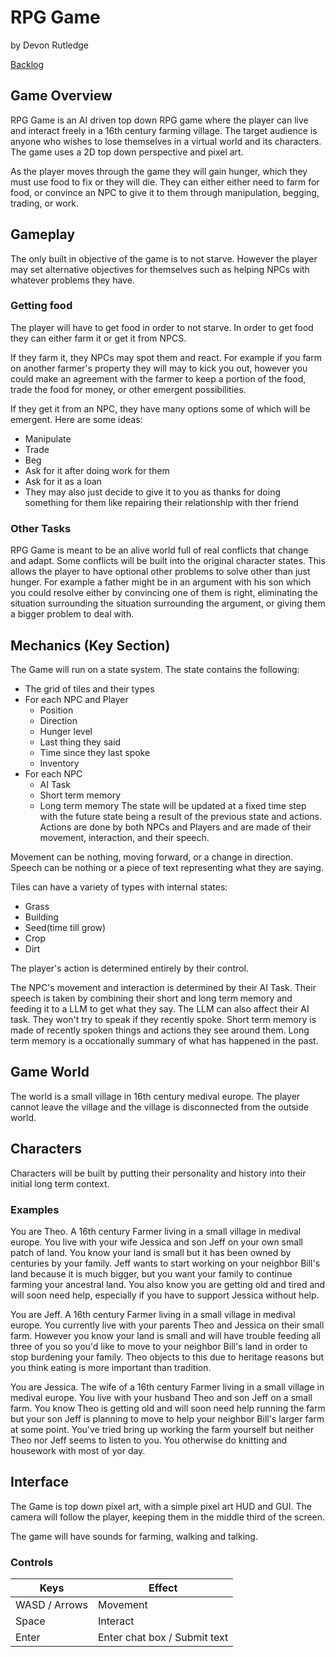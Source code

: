 # RPG Game

by Devon Rutledge

[Backlog](https://github.com/users/Devon7925/projects/1/views/1)

## Game Overview

RPG Game is an AI driven top down RPG game where the player can live and interact freely in a 16th century farming village. The target audience is anyone who wishes to lose themselves in a virtual world and its characters. The game uses a 2D top down perspective and pixel art.

As the player moves through the game they will gain hunger, which they must use food to fix or they will die. They can either either need to farm for food, or convince an NPC to give it to them through manipulation, begging, trading, or work.

## Gameplay

The only built in objective of the game is to not starve. However the player may set alternative objectives for themselves such as helping NPCs with whatever problems they have.

### Getting food

The player will have to get food in order to not starve. In order to get food they can either farm it or get it from NPCS.

If they farm it, they NPCs may spot them and react. For example if you farm on another farmer's property they will may to kick you out, however you could make an agreement with the farmer to keep a portion of the food, trade the food for money, or other emergent possibilities.

If they get it from an NPC, they have many options some of which will be emergent. Here are some ideas:

* Manipulate
* Trade
* Beg
* Ask for it after doing work for them
* Ask for it as a loan
* They may also just decide to give it to you as thanks for doing something for them like repairing their relationship with ther friend

### Other Tasks

RPG Game is meant to be an alive world full of real conflicts that change and adapt. Some conflicts will be built into the original character states. This allows the player to have optional other problems to solve other than just hunger. For example a father might be in an argument with his son which you could resolve either by convincing one of them is right, eliminating the situation surrounding the situation surrounding the argument, or giving them a bigger problem to deal with.  

## Mechanics (Key Section)

The Game will run on a state system. The state contains the following:

* The grid of tiles and their types
* For each NPC and Player
  * Position
  * Direction
  * Hunger level
  * Last thing they said
  * Time since they last spoke
  * Inventory
* For each NPC
  * AI Task
  * Short term memory
  * Long term memory
The state will be updated at a fixed time step with the future state being a result of the previous state and actions. Actions are done by both NPCs and Players and are made of their movement, interaction, and their speech.

Movement can be nothing, moving forward, or a change in direction.
Speech can be nothing or a piece of text representing what they are saying.

Tiles can have a variety of types with internal states:

* Grass
* Building
* Seed(time till grow)
* Crop
* Dirt

The player's action is determined entirely by their control.

The NPC's movement and interaction is determined by their AI Task. Their speech is taken by combining their short and long term memory and feeding it to a LLM to get what they say. The LLM can also affect their AI task. They won't try to speak if they recently spoke. Short term memory is made of recently spoken things and actions they see around them. Long term memory is a occationally summary of what has happened in the past.

## Game World

The world is a small village in 16th century medival europe. The player cannot leave the village and the village is disconnected from the outside world.

## Characters

Characters will be built by putting their personality and history into their initial long term context.

### Examples

You are Theo. A 16th century Farmer living in a small village in medival europe. You live with your wife Jessica and son Jeff on your own small patch of land. You know your land is small but it has been owned by centuries by your family. Jeff wants to start working on your neighbor Bill's land because it is much bigger, but you want your family to continue farming your ancestral land. You also know you are getting old and tired and will soon need help, especially if you have to support Jessica without help.

You are Jeff. A 16th century Farmer living in a small village in medival europe. You currently live with your parents Theo and Jessica on their small farm. However you know your land is small and will have trouble feeding all three of you so you'd like to move to your neighbor Bill's land in order to stop burdening your family. Theo objects to this due to heritage reasons but you think eating is more important than tradition.

You are Jessica. The wife of a 16th century Farmer living in a small village in medival europe. You live with your husband Theo and son Jeff on a small farm. You know Theo is getting old and will soon need help running the farm but your son Jeff is planning to move to help your neighbor Bill's larger farm at some point. You've tried bring up working the farm yourself but neither Theo nor Jeff seems to listen to you. You otherwise do knitting and housework with most of yor day.

## Interface

The Game is top down pixel art, with a simple pixel art HUD and GUI. The camera will follow the player, keeping them in the middle third of the screen.

The game will have sounds for farming, walking and talking.

### Controls

| Keys | Effect |
|------|--------|
| WASD / Arrows | Movement |
| Space | Interact |
| Enter | Enter chat box / Submit text |
